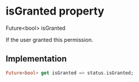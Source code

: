 


# isGranted property









Future&lt;bool> isGranted
  




<p>If the user granted this permission.</p>



## Implementation

```dart
Future<bool> get isGranted => status.isGranted;
```








